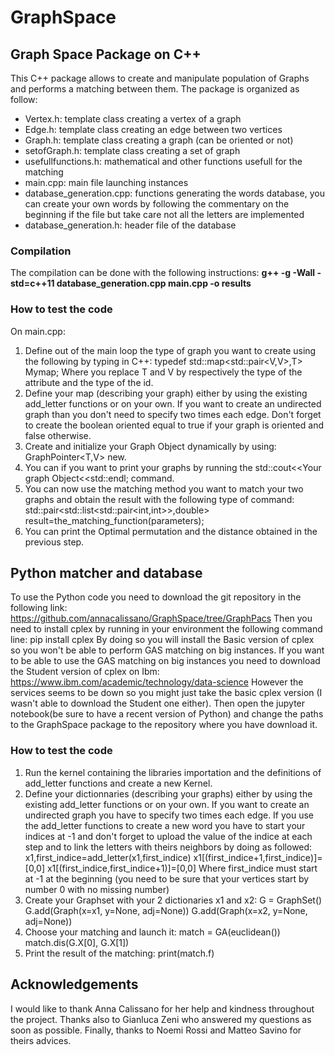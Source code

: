 # GraphSpace
## Graph Space Package on C++

This C++ package allows to create and manipulate population of Graphs and performs a matching between them.
The package is organized as follow:

- Vertex.h: template class creating a vertex of a graph
- Edge.h: template class creating an edge between two vertices
- Graph.h: template class creating a graph (can be oriented or not)
- setofGraph.h: template class creating a set of graph
- usefullfunctions.h: mathematical and other functions usefull for the matching
- main.cpp: main file launching instances
- database_generation.cpp: functions generating the words database, you can create your own words by following the commentary on the beginning if the file but take care not all the letters are implemented
- database_generation.h: header file of the database

### Compilation
The compilation can be done with the following instructions:
**g++ -g -Wall -std=c++11 database_generation.cpp main.cpp -o results**

### How to test the code
On main.cpp:

1. Define out of the main loop the type of graph you want to create using the following by typing in C++: typedef std::map<std::pair<V,V>,T> Mymap;
   Where you replace T and V by respectively the type of the attribute and the type of the id.
2. Define your map (describing your graph) either by using the existing add_letter functions or on your own. If you want to create an undirected graph than you don't need to specify two times each edge. Don't forget to create the boolean oriented equal to true if your graph is oriented and false otherwise.
3. Create and initialize your Graph Object dynamically by using: GraphPointer<T,V> new.
4. You can if you want to print your graphs by running the std::cout<<Your graph Object<<std::endl; command.
5. You can now use the matching method you want to match your two graphs and obtain the result with the following type of command:   std::pair<std::list<std::pair<int,int>>,double> result=the_matching_function(parameters);
6. You can print the Optimal permutation and the distance obtained in the previous step.

## Python matcher and database

To use the Python code you need to download the git repository in the following link:   https://github.com/annacalissano/GraphSpace/tree/GraphPacs
Then you need to install cplex by running in your environment the following command line:   pip install cplex
By doing so you will install the Basic version of cplex so you won't be able to perform GAS matching on big instances. If you want to be able to use the GAS matching on big instances you need to download the Student version of cplex on Ibm: https://www.ibm.com/academic/technology/data-science
However the services seems to be down so you might just take the basic cplex version (I wasn't able to download the Student one either).
Then open the jupyter notebook(be sure to have a recent version of Python) and change the paths to the GraphSpace package to the repository where you have download it.

### How to test the code
1. Run the kernel containing the libraries importation and the definitions of add_letter functions and create a new Kernel.
2. Define your dictionnaries (describing your graphs) either by using the existing add\_letter functions or on your own. If you want to create an undirected graph you have to specify two times each edge. If you use the add_letter functions to create a new word you have to start your indices at -1 and don't forget to upload the value of the indice at each step and to link the letters with theirs neighbors by doing as followed:
   x1,first_indice=add_letter(x1,first_indice)
   x1[(first_indice+1,first_indice)]=[0,0]
   x1[(first_indice,first_indice+1)]=[0,0]
   Where first_indice must start at -1 at the beginning (you need to be sure that your vertices start by number 0 with no missing number)
3. Create your Graphset with your 2 dictionaries x1 and x2:
   G = GraphSet()
   G.add(Graph(x=x1, y=None, adj=None))
   G.add(Graph(x=x2, y=None, adj=None))
4. Choose your matching and launch it:
   match = GA(euclidean())
   match.dis(G.X[0], G.X[1])
5. Print the result of the matching: print(match.f)



## Acknowledgements

I would like to thank Anna Calissano for her help and kindness throughout the project. Thanks also to Gianluca Zeni who answered my questions as soon as possible. Finally, thanks to Noemi Rossi and Matteo Savino for theirs advices.